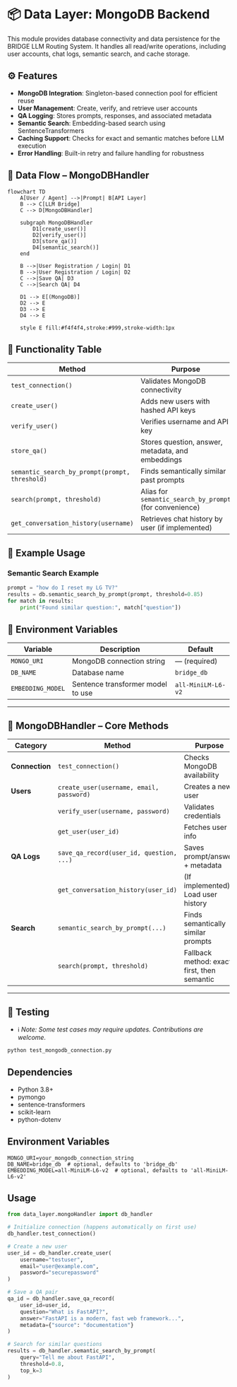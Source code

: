 # 📦 Data Layer: MongoDB Backend

This module provides database connectivity and data persistence for the BRIDGE LLM Routing System.
It handles all read/write operations, including user accounts, chat logs, semantic search, and cache storage.

## ⚙️ Features

- **MongoDB Integration**: Singleton-based connection pool for efficient reuse
- **User Management**: Create, verify, and retrieve user accounts
- **QA Logging**: Stores prompts, responses, and associated metadata
- **Semantic Search**: Embedding-based search using SentenceTransformers
- **Caching Support**: Checks for exact and semantic matches before LLM execution
- **Error Handling**: Built-in retry and failure handling for robustness

## 🧭 Data Flow – MongoDBHandler

```mermaid
flowchart TD
    A[User / Agent] -->|Prompt| B[API Layer]
    B --> C[LLM Bridge]
    C --> D[MongoDBHandler]

    subgraph MongoDBHandler
        D1[create_user()]
        D2[verify_user()]
        D3[store_qa()]
        D4[semantic_search()]
    end

    B -->|User Registration / Login| D1
    B -->|User Registration / Login| D2
    C -->|Save QA| D3
    C -->|Search QA| D4

    D1 --> E[(MongoDB)]
    D2 --> E
    D3 --> E
    D4 --> E

    style E fill:#f4f4f4,stroke:#999,stroke-width:1px

```

## 🔹 Functionality Table

| Method                                        | Purpose                                                       |
|-----------------------------------------------|---------------------------------------------------------------|
| `test_connection()`                           | Validates MongoDB connectivity                                |
| `create_user()`                               | Adds new users with hashed API keys                           |
| `verify_user()`                               | Verifies username and API key                                 |
| `store_qa()`                                  | Stores question, answer, metadata, and embeddings             |
| `semantic_search_by_prompt(prompt, threshold)`| Finds semantically similar past prompts                       |
| `search(prompt, threshold)`                   | Alias for `semantic_search_by_prompt` (for convenience)       |
| `get_conversation_history(username)`          | Retrieves chat history by user (if implemented)               |

## 🔹 Example Usage

### Semantic Search Example

```python
prompt = "how do I reset my LG TV?"
results = db.semantic_search_by_prompt(prompt, threshold=0.85)
for match in results:
    print("Found similar question:", match["question"])
```


## 🌱 Environment Variables

| Variable          | Description                          | Default                     |
|-------------------|--------------------------------------|-----------------------------|
| `MONGO_URI`       | MongoDB connection string            | — (required)                |
| `DB_NAME`         | Database name                        | `bridge_db`                 |
| `EMBEDDING_MODEL` | Sentence transformer model to use    | `all-MiniLM-L6-v2`          |

---

## 🔑 MongoDBHandler – Core Methods

| Category       | Method                                    | Purpose                                      |
|----------------|-------------------------------------------|----------------------------------------------|
| **Connection** | `test_connection()`                       | Checks MongoDB availability                  |
| **Users**      | `create_user(username, email, password)`  | Creates a new user                           |
|                | `verify_user(username, password)`         | Validates credentials                        |
|                | `get_user(user_id)`                       | Fetches user info                            |
| **QA Logs**    | `save_qa_record(user_id, question, ...)`  | Saves prompt/answer + metadata               |
|                | `get_conversation_history(user_id)`       | (If implemented) Load user history           |
| **Search**     | `semantic_search_by_prompt(...)`          | Finds semantically similar prompts           |
|                | `search(prompt, threshold)`               | Fallback method: exact first, then semantic  |

---

## 🧪 Testing

- ℹ️ *Note: Some test cases may require updates. Contributions are welcome.*

```bash
python test_mongodb_connection.py
```

## Dependencies

- Python 3.8+
- pymongo
- sentence-transformers
- scikit-learn
- python-dotenv

## Environment Variables

```
MONGO_URI=your_mongodb_connection_string
DB_NAME=bridge_db  # optional, defaults to 'bridge_db'
EMBEDDING_MODEL=all-MiniLM-L6-v2  # optional, defaults to 'all-MiniLM-L6-v2'
```

## Usage

```python
from data_layer.mongoHandler import db_handler

# Initialize connection (happens automatically on first use)
db_handler.test_connection()

# Create a new user
user_id = db_handler.create_user(
    username="testuser",
    email="user@example.com",
    password="securepassword"
)

# Save a QA pair
qa_id = db_handler.save_qa_record(
    user_id=user_id,
    question="What is FastAPI?",
    answer="FastAPI is a modern, fast web framework...",
    metadata={"source": "documentation"}
)

# Search for similar questions
results = db_handler.semantic_search_by_prompt(
    query="Tell me about FastAPI",
    threshold=0.8,
    top_k=3
)
```

